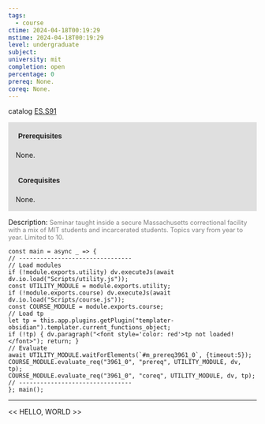 ```yaml
---
tags:
  - course
ctime: 2024-04-18T00:19:29
mstime: 2024-04-18T00:19:29
level: undergraduate
subject: 
university: mit
completion: open
percentage: 0
prereq: None.
coreq: None.
---
```


catalog [ES.S91](http://student.mit.edu/catalog/mESa.html#ES.S91)

<span style="display: block; padding: 15px; background-color: rgb(100, 100, 100, 0.2);"><font id="m_prereq3961_0" style="display: block; font-family: Arial, sans-serif; font-weight: bold; padding: 5px">Prerequisites</font><br><span id="prereq3961_0">None.</span></span>
<span style="display: block; padding: 15px; background-color: rgb(100, 100, 100, 0.2);"><font id="m_coreq3961_0" style="display: block; font-family: Arial, sans-serif; font-weight: bold; padding: 5px">Corequisites</font><br><span id="coreq3961_0">None.</span></span>

<font style="">Description:</font>
<font style="color: grey; font-size: 0.8rem;">Seminar taught inside a secure Massachusetts correctional facility with a mix of MIT students and incarcerated students. Topics vary from year to year. Limited to 10.</font>

```dataviewjs
const main = async _ => {
// --------------------------------
// Load modules
if (!module.exports.utility) dv.executeJs(await dv.io.load("Scripts/utility.js"));
const UTILITY_MODULE = module.exports.utility;
if (!module.exports.course) dv.executeJs(await dv.io.load("Scripts/course.js"));
const COURSE_MODULE = module.exports.course;
// Load tp
let tp = this.app.plugins.getPlugin("templater-obsidian").templater.current_functions_object;
if (!tp) { dv.paragraph("<font style='color: red'>tp not loaded!</font>"); return; }
// Evaluate
await UTILITY_MODULE.waitForElements(`#m_prereq3961_0`, {timeout:5});
COURSE_MODULE.evaluate_req("3961_0", "prereq", UTILITY_MODULE, dv, tp);
COURSE_MODULE.evaluate_req("3961_0", "coreq", UTILITY_MODULE, dv, tp);
// --------------------------------
}; main();
```

---

<< HELLO, WORLD >>
